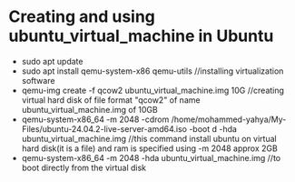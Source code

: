 # Creating and using ubuntu_virtual_machine in Ubuntu
* sudo apt update
* sudo apt install qemu-system-x86 qemu-utils //installing virtualization software
* qemu-img create -f qcow2 ubuntu_virtual_machine.img 10G //creating virtual hard disk of file format "qcow2" of name ubuntu_virtual_machine.img of 10GB
* qemu-system-x86_64 -m 2048 -cdrom /home/mohammed-yahya/My-Files/ubuntu-24.04.2-live-server-amd64.iso -boot d -hda ubuntu_virtual_machine.img //this command install ubuntu on virtual hard disk(it is a file) and ram is specified using -m 2048 approx 2GB
* qemu-system-x86_64 -m 2048 -hda ubuntu_virtual_machine.img //to boot directly from the virtual disk